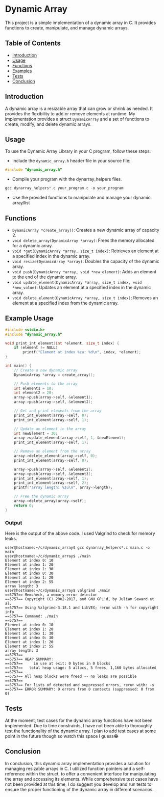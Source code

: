 # Dynamic Array

This project is a simple implementation of a dynamic array in C. It provides functions to create, manipulate, and manage dynamic arrays.

## Table of Contents

- [Introduction](#introduction)
- [Usage](#usage)
- [Functions](#functions)
- [Examples](#example-usage)
- [Tests](#tests)
- [Conclusion](#conclusion)

## Introduction

A dynamic array is a resizable array that can grow or shrink as needed. It provides the flexibility to add or remove elements at runtime. My implementation provides a struct `DynamicArray` and a set of functions to create, modify, and delete dynamic arrays.

## Usage

To use the Dynamic Array Library in your C program, follow these steps:

- Include the `dynamic_array.h` header file in your source file:

```c
#include "dynamic_array.h"
```

- Compile your program with the dynarray_helpers files.

```c
gcc dynarray_helpers*.c your_program.c -o your_program
```

- Use the provided functions to manipulate and manage your dynamic array/list

## Functions

- ``DynamicArray *create_array()``: Creates a new dynamic array of capacity 2.
- ``void delete_array(DynamicArray *array)``: Frees the memory allocated for a dynamic array.
- ``void *get(DynamicArray *array, size_t index)``: Retrieves an element at a specified index in the dynamic array.
- ``void resize(DynamicArray *array)``: Doubles the capacity of the dynamic array.
- ``void push(DynamicArray *array, void *new_element)``: Adds an element to the end of the dynamic array.
- ``void update_element(DynamicArray *array, size_t index, void *new_value)``: Updates an element at a specified index in the dynamic array.
- ``void delete_element(DynamicArray *array, size_t index)``: Removes an element at a specified index from the dynamic array.

## Example Usage

```c
#include <stdio.h>
#include "dynamic_array.h"

void print_int_element(int *element, size_t index) {
    if (element != NULL)
        printf("Element at index %zu: %d\n", index, *element);
}

int main() {
    // Create a new dynamic array
    DynamicArray *array = create_array();

    // Push elements to the array
    int element1 = 10;
    int element2 = 20;
    array->push(array->self, &element1);
    array->push(array->self, &element2);

    // Get and print elements from the array
    print_int_element(array->self, 0);
    print_int_element(array->self, 1);

    // Update an element in the array
    int newElement = 30;
    array->update_element(array->self, 1, &newElement);
    print_int_element(array->self, 1);

    // Remove an element from the array
    array->delete_element(array->self, 0);
    print_int_element(array->self, 0);

    array->push(array->self, &element2);
    array->push(array->self, &element3);
    print_int_element(array->self, 1);
    print_int_element(array->self, 2);
    printf("array length: %zu\n", array->length);

    // Free the dynamic array
    array->delete_array(array->self);
    return 0;
}
```

### Output

Here is the output of the above code. I used Valgrind to check for memory leaks.

```console
user@hostname:~/c/dynamic_array$ gcc dynarray_helpers*.c main.c -o main
user@hostname:~/c/dynamic_array$ ./main
Element at index 0: 10
Element at index 1: 20
Element at index 1: 30
Element at index 0: 30
Element at index 1: 20
Element at index 2: 55
array length: 3
user@hostname:~/c/dynamic_array$ valgrind ./main
==5757== Memcheck, a memory error detector
==5757== Copyright (C) 2002-2017, and GNU GPL'd, by Julian Seward et al.
==5757== Using Valgrind-3.18.1 and LibVEX; rerun with -h for copyright info
==5757== Command: ./main
==5757== 
Element at index 0: 10
Element at index 1: 20
Element at index 1: 30
Element at index 0: 30
Element at index 1: 20
Element at index 2: 55
array length: 3
==5757== 
==5757== HEAP SUMMARY:
==5757==     in use at exit: 0 bytes in 0 blocks
==5757==   total heap usage: 5 allocs, 5 frees, 1,160 bytes allocated
==5757== 
==5757== All heap blocks were freed -- no leaks are possible
==5757== 
==5757== For lists of detected and suppressed errors, rerun with: -s
==5757== ERROR SUMMARY: 0 errors from 0 contexts (suppressed: 0 from 0)
```

## Tests

At the moment, test cases for the dynamic array functions have not been implemented. Due to time constraints, I have not been able to thoroughly test the functionality of the dynamic array. I plan to add test cases at some point in the future though so watch this space I guess😂

## Conclusion

In conclusion, this dynamic array implementation provides a solution for managing resizable arrays in C. I utilized function pointers and a self-reference within the struct, to offer a convenient interface for manipulating the array and accessing its elements. While comprehensive test cases have not been provided at this time, I do suggest you develop and run tests to ensure the proper functioning of the dynamic array in different scenarios.
